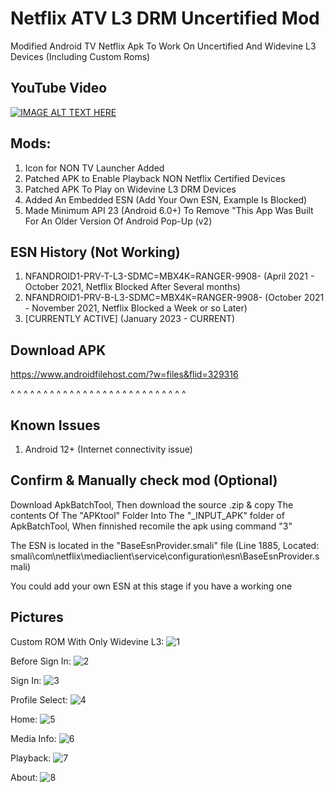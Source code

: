 # Netflix ATV L3 DRM Uncertified Mod

Modified Android TV Netflix Apk To Work On Uncertified And Widevine L3 Devices (Including Custom Roms)

## YouTube Video

[![IMAGE ALT TEXT HERE](https://img.youtube.com/vi/ir3SWhDPqwE/0.jpg)](https://www.youtube.com/watch?v=ir3SWhDPqwE)




## Mods:
1. Icon for NON TV Launcher Added
2. Patched APK to Enable Playback NON Netflix Certified Devices
3. Patched APK To Play on Widevine L3 DRM Devices
4. Added An Embedded ESN (Add Your Own ESN, Example Is Blocked)
5. Made Minimum API 23 (Android 6.0+) To Remove "This App Was Built For An Older Version Of Android Pop-Up (v2)

## ESN History (Not Working)
1. NFANDROID1-PRV-T-L3-SDMC=MBX4K=RANGER-9908-
(April 2021 - October 2021, Netflix Blocked After Several months)
2. NFANDROID1-PRV-B-L3-SDMC=MBX4K=RANGER-9908-
(October 2021 - November 2021, Netflix Blocked a Week or so Later)
3. [CURRENTLY ACTIVE]
(January 2023 - CURRENT)

## Download APK
https://www.androidfilehost.com/?w=files&flid=329316

^ ^ ^ ^ ^ ^ ^ ^ ^ ^ ^ ^ ^ ^ ^ ^ ^ ^ ^ ^ ^ ^ ^ ^ ^ ^ ^

## Known Issues
1. Android 12+ (Internet connectivity issue)

## Confirm & Manually check mod (Optional)
Download ApkBatchTool, Then download the source .zip & copy The contents Of The "APKtool" Folder Into The "_INPUT_APK" folder of ApkBatchTool, When finnished recomile the apk using command "3"

The ESN is located in the "BaseEsnProvider.smali" file (Line 1885, Located: smali\com\netflix\mediaclient\service\configuration\esn\BaseEsnProvider.smali)

You could add your own ESN at this stage if you have a working one

## Pictures
Custom ROM With Only Widevine L3:
![1](https://user-images.githubusercontent.com/11254983/211722379-8352ca30-fefb-4cc1-9a78-8597bfc5efe5.png)

Before Sign In:
![2](https://user-images.githubusercontent.com/11254983/211722405-c51b1b94-7fcf-45eb-853d-56c9252e8d7b.png)

Sign In:
![3](https://user-images.githubusercontent.com/11254983/211722451-c4e464c4-618b-4bcf-b14f-05972171bfa5.png)

Profile Select:
![4](https://user-images.githubusercontent.com/11254983/211722472-118b476c-9021-4d15-bd38-3c5d166aed70.png)

Home:
![5](https://user-images.githubusercontent.com/11254983/211722556-84a33dc6-92d9-4c6e-8617-b2daa1085d64.png)

Media Info:
![6](https://user-images.githubusercontent.com/11254983/211722582-17ec08b0-1938-4f19-a56f-853175eae3ed.png)

Playback:
![7](https://user-images.githubusercontent.com/11254983/211722635-eeb2513e-b55f-4a57-b998-5a112a68c37e.jpg)

About:
![8](https://user-images.githubusercontent.com/11254983/211722957-e860dc83-86df-4777-a01e-d48c7466b0b4.png)
